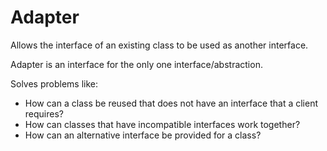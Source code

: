 # Adapter

Allows the interface of an existing class to be used as another interface.

Adapter is an interface for the only one interface/abstraction.

Solves problems like:

- How can a class be reused that does not have an interface that a client requires?
- How can classes that have incompatible interfaces work together?
- How can an alternative interface be provided for a class?

